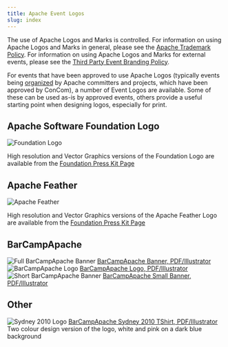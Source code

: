 ```yaml
---
title: Apache Event Logos
slug: index
---
```


The use of Apache Logos and Marks is controlled. For information on
using Apache Logos and Marks in general, please see the
[Apache Trademark Policy](https://www.apache.org/foundation/marks/).
For information on using Apache Logos and Marks for external events,
please see the
[Third Party Event Branding Policy](https://www.apache.org/foundation/marks/events.html).

For events that have been approved to use Apache Logos (typically
events being [organized](/organize/) by Apache committers and projects,
which have been approved by ConCom), a number of Event Logos are
available. Some of these can be used as-is by approved events,
others provide a useful starting point when designing logos, especially
for print.

## Apache Software Foundation Logo

<img src="https://www.apache.org/images/asf-logo.gif" alt="Foundation Logo" />

High resolution and Vector Graphics versions of the Foundation Logo
are available from the [Foundation Press Kit Page](https://www.apache.org/foundation/press/kit/)

## Apache Feather

<img src="https://www.apache.org/images/feather-small.gif" alt="Apache Feather" />

High resolution and Vector Graphics versions of the Apache Feather Logo
are available from the [Foundation Press Kit Page](https://www.apache.org/foundation/press/kit/)

## BarCampApache

<!-- TODO Remove these from members once this site is live -->

<img src="BarCampApache/BarCampApacheBanner_600.png" alt="Full BarCampApache Banner" />
<a href="BarCampApache/BarCampApacheBanner.ai">BarCampApache Banner, PDF/Illustrator</a>

<img src="BarCampApache/BarCampApacheLogo_600.png" alt="BarCampApache Logo" />
<a href="BarCampApache/BarCampApacheLogo.ai">BarCampApache Logo, PDF/Illustrator</a>

<img src="BarCampApache/BarCampBanner_600.png" alt="Short BarCampApache Banner" />
<a href="BarCampApache/BarCampBanner.ai">BarCampApache Small Banner, PDF/Illustrator</a>

## Other

<!-- TODO Remove these from the foundation site once this is live -->

<img src="BarCampApache/Sydney_2010_TShirt_TwoColour.png" alt="Sydney 2010 Logo" />
<a href="BarCampApache/Sydney_2010_TShirt_TwoColour.pdf">BarCampApache Sydney 2010 TShirt, PDF/Illustrator</a>
<br />Two colour design version of the logo, white and pink on a dark blue background
